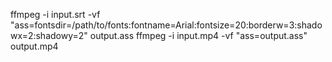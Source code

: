 ffmpeg -i input.srt -vf "ass=fontsdir=/path/to/fonts:fontname=Arial:fontsize=20:borderw=3:shadowx=2:shadowy=2" output.ass
ffmpeg -i input.mp4 -vf "ass=output.ass" output.mp4
